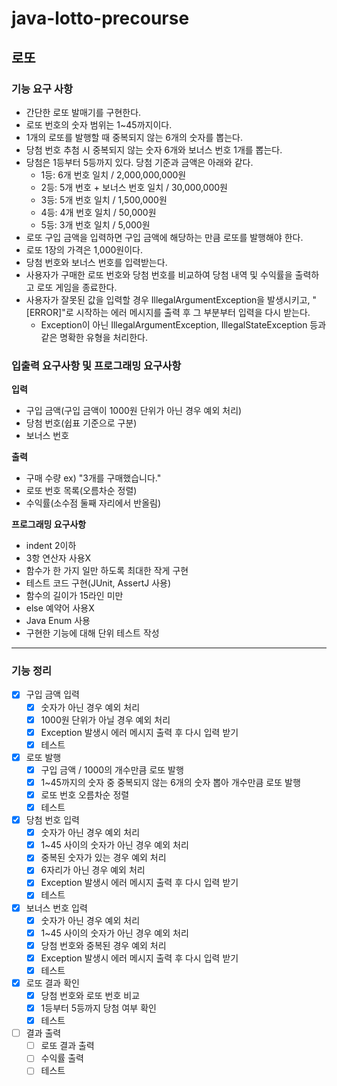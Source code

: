 # java-lotto-precourse

## 로또

### 기능 요구 사항
- 간단한 로또 발매기를 구현한다.
- 로또 번호의 숫자 범위는 1~45까지이다.
- 1개의 로또를 발행할 때 중복되지 않는 6개의 숫자를 뽑는다.
- 당첨 번호 추첨 시 중복되지 않는 숫자 6개와 보너스 번호 1개를 뽑는다.
- 당첨은 1등부터 5등까지 있다. 당첨 기준과 금액은 아래와 같다.
  - 1등: 6개 번호 일치 / 2,000,000,000원
  - 2등: 5개 번호 + 보너스 번호 일치 / 30,000,000원
  - 3등: 5개 번호 일치 / 1,500,000원
  - 4등: 4개 번호 일치 / 50,000원
  - 5등: 3개 번호 일치 / 5,000원
- 로또 구입 금액을 입력하면 구입 금액에 해당하는 만큼 로또를 발행해야 한다.
- 로또 1장의 가격은 1,000원이다.
- 당첨 번호와 보너스 번호를 입력받는다.
- 사용자가 구매한 로또 번호와 당첨 번호를 비교하여 당첨 내역 및 수익률을 출력하고 로또 게임을 종료한다.
- 사용자가 잘못된 값을 입력할 경우 IllegalArgumentException을 발생시키고, "[ERROR]"로 시작하는 에러 메시지를 출력 후 그 부분부터 입력을 다시 받는다.
  - Exception이 아닌 IllegalArgumentException, IllegalStateException 등과 같은 명확한 유형을 처리한다.

### 입출력 요구사항 및 프로그래밍 요구사항
**입력**
- 구입 금액(구입 금액이 1000원 단위가 아닌 경우 예외 처리)
- 당첨 번호(쉽표 기준으로 구분)
- 보너스 번호

**출력**
- 구매 수량 ex) "3개를 구매했습니다."
- 로또 번호 목록(오름차순 정렬)
- 수익률(소수점 둘째 자리에서 반올림)

**프로그래밍 요구사항**
- indent 2이하
- 3항 연산자 사용X
- 함수가 한 가지 일만 하도록 최대한 작게 구현
- 테스트 코드 구현(JUnit, AssertJ 사용)
- 함수의 길이가 15라인 미만
- else 예약어 사용X
- Java Enum 사용
- 구현한 기능에 대해 단위 테스트 작성

---

### 기능 정리
- [x] 구입 금액 입력
  - [x] 숫자가 아닌 경우 예외 처리
  - [x] 1000원 단위가 아닐 경우 예외 처리
  - [x] Exception 발생시 에러 메시지 출력 후 다시 입력 받기
  - [x] 테스트
- [x] 로또 발행
  - [x] 구입 금액 / 1000의 개수만큼 로또 발행
  - [x] 1~45까지의 숫자 중 중복되지 않는 6개의 숫자 뽑아 개수만큼 로또 발행
  - [x] 로또 번호 오름차순 정렬
  - [x] 테스트
- [x] 당첨 번호 입력
  - [x] 숫자가 아닌 경우 예외 처리
  - [x] 1~45 사이의 숫자가 아닌 경우 예외 처리
  - [x] 중복된 숫자가 있는 경우 예외 처리
  - [x] 6자리가 아닌 경우 예외 처리
  - [x] Exception 발생시 에러 메시지 출력 후 다시 입력 받기
  - [x] 테스트
- [x] 보너스 번호 입력
  - [x] 숫자가 아닌 경우 예외 처리
  - [x] 1~45 사이의 숫자가 아닌 경우 예외 처리
  - [x] 당첨 번호와 중복된 경우 예외 처리
  - [x] Exception 발생시 에러 메시지 출력 후 다시 입력 받기
  - [x] 테스트
- [x] 로또 결과 확인
  - [x] 당첨 번호와 로또 번호 비교
  - [x] 1등부터 5등까지 당첨 여부 확인
  - [x] 테스트
- [ ] 결과 출력
  - [ ] 로또 결과 출력
  - [ ] 수익률 출력
  - [ ] 테스트